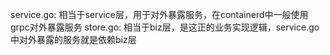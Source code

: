 
service.go: 相当于service层，用于对外暴露服务，在containerd中一般使用grpc对外暴露服务
store.go: 相当于biz层，是这正的业务实现逻辑，service.go中对外暴露的服务就是依赖biz层